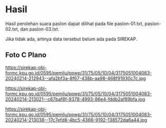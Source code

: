 # Hasil

Hasil perolehan suara paslon dapat dilihat pada file paslon-01.txt, paslon-02.txt, dan paslon-03.txt.

Jika tidak ada, artinya data tersebut belum ada pada SIREKAP.

## Foto C Plano

https://sirekap-obj-formc.kpu.go.id/0595/pemilu/ppwp/31/75/05/10/04/3175051004083-20240214-212943--afa2bf3a-8f67-438b-aa98-468f91930c7c.jpg

https://sirekap-obj-formc.kpu.go.id/0595/pemilu/ppwp/31/75/05/10/04/3175051004083-20240214-213021--c67baf8f-9378-4993-86e4-fddb2af89bfa.jpg

https://sirekap-obj-formc.kpu.go.id/0595/pemilu/ppwp/31/75/05/10/04/3175051004083-20240214-213038--17c7efd8-4bc5-4366-9192-138572da6a44.jpg
